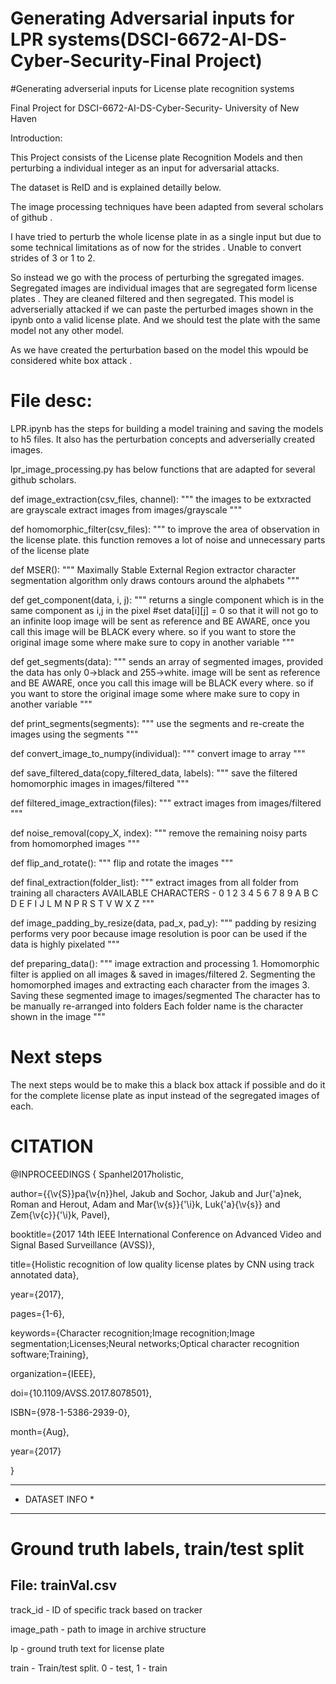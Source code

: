 # Generating Adversarial inputs for LPR systems(DSCI-6672-AI-DS-Cyber-Security-Final Project)
#Generating adverserial inputs for License plate recognition systems

Final Project for  DSCI-6672-AI-DS-Cyber-Security- University of New Haven

Introduction:

This Project consists of the License plate Recognition Models and then perturbing a individual integer as an input for adversarial attacks.

The dataset is ReID and is explained detailly below.

The image processing techniques have been adapted from several scholars of github .



I have tried to perturb the whole license plate in as a single input but due to some technical limitations as of now for the strides . Unable to convert strides of 3 or 1 to 2.

So instead we go with the process of perturbing the sgregated images.
Segregated images are individual images that are segregated form license plates . They are cleaned filtered and then segregated. This model is adverserially attacked if we can paste the perturbed images shown in the ipynb onto a valid license plate. And we should test the plate with the same model not any other model. 

As we have created the perturbation based on the model this wpould be considered white box attack .


# File desc:

LPR.ipynb has the steps for building a model training  and saving the models  to h5 files. It also has the perturbation concepts and adverserially created images.

lpr_image_processing.py has below functions that are adapted for several github scholars.

def image_extraction(csv_files, channel):
    """
    the images to be extxracted are grayscale
    extract images from images/grayscale
    """

def homomorphic_filter(csv_files):
    """
    to improve the area of observation in the license plate.
    this function removes a lot of noise and unnecessary parts of the
    license plate


def MSER():
    """
    Maximally Stable External Region extractor
    character segmentation algorithm
    only draws contours around the alphabets
    """


def get_component(data, i, j):
    """
    returns a single component which is in the same component as i,j in the pixel
    #set data[i][j] = 0 so that it will not go to an infinite loop
    image will be sent as reference and BE AWARE,
    once you call this image will be BLACK every where.
    so if you want to store the original image some where
    make sure to copy in another variable
    """


def get_segments(data):
    """
    sends an array of segmented images, provided the data has only 0->black and 255->white.
    image will be sent as reference and BE AWARE,
    once you call this image will be BLACK every where.
    so if you want to store the original image some where
    make sure to copy in another variable
    """


def print_segments(segments):
    """
    use the segments and re-create the images using the segments
    """

def convert_image_to_numpy(individual):
    """
    convert image to array
    """

def save_filtered_data(copy_filtered_data, labels):
    """
    save the filtered homomorphic images in images/filtered
    """

def filtered_image_extraction(files):
    """
    extract images from images/filtered
    """

def noise_removal(copy_X, index):
    """
    remove the remaining noisy parts from homomorphed images
    """


def flip_and_rotate():
    """
    flip and rotate the images
    """


def final_extraction(folder_list):
    """
    extract images from all folder from training all characters
    AVAILABLE CHARACTERS - 0 1 2 3 4 5 6 7 8 9
                           A B C D E F I J L M N
                           P R S T V W X Z
    """

def image_padding_by_resize(data, pad_x, pad_y):
    """
    padding by resizing
    performs very poor because image resolution is poor
    can be used if the data is highly pixelated
    """

def preparing_data():
    """
    image extraction and processing
    1. Homomorphic filter is applied on all images & saved in images/filtered
    2. Segmenting the homomorphed images and extracting each
       character from the images
    3. Saving these segmented image to images/segmented
       The character has to be manually re-arranged into folders
       Each folder name is the character shown in the image
    """






# Next steps

The next steps would be to make this a black box attack if possible and do it for the complete license plate as input instead of the segregated images of each.

         




CITATION
========
@INPROCEEDINGS
{
Spanhel2017holistic, 

  author={{\v{S}}pa{\v{n}}hel, Jakub and Sochor, Jakub and Jur{\'a}nek, Roman and Herout, Adam and Mar{\v{s}}{\'\i}k, Luk{\'a}{\v{s}} and Zem{\v{c}}{\'\i}k, Pavel},
  
  booktitle={2017 14th IEEE International Conference on Advanced Video and Signal Based Surveillance (AVSS)},
  
  title={Holistic recognition of low quality license plates by CNN using track annotated data}, 
  
  year={2017}, 
  
  pages={1-6},
  
  keywords={Character recognition;Image recognition;Image segmentation;Licenses;Neural networks;Optical character recognition software;Training},
  
  organization={IEEE},
  
  doi={10.1109/AVSS.2017.8078501}, 
  
  ISBN={978-1-5386-2939-0}, 
  
  month={Aug},
  
  year={2017}
  
}



****************
* DATASET INFO *
****************


Ground truth labels, train/test split
============
File: trainVal.csv
------------

track_id - ID of specific track based on tracker

image_path - path to image in archive structure

lp - ground truth text for license plate

train - Train/test split. 0 - test, 1 - train


